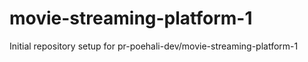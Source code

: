 # movie-streaming-platform-1

Initial repository setup for pr-poehali-dev/movie-streaming-platform-1